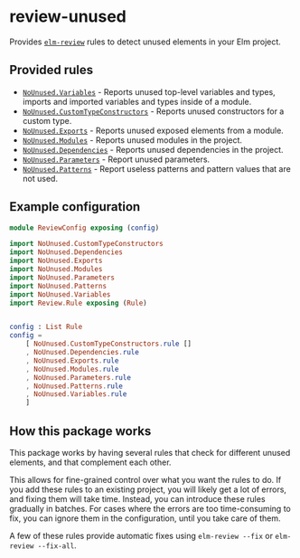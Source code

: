 # review-unused

Provides [`elm-review`](https://package.elm-lang.org/packages/jfmengels/elm-review/latest/) rules to detect unused elements in your Elm project.

## Provided rules

- [`NoUnused.Variables`](https://package.elm-lang.org/packages/jfmengels/review-unused/2.0.3/NoUnused-Variables) - Reports unused top-level variables and types, imports and imported variables and types inside of a module.
- [`NoUnused.CustomTypeConstructors`](https://package.elm-lang.org/packages/jfmengels/review-unused/2.0.3/NoUnused-CustomTypeConstructors) - Reports unused constructors for a custom type.
- [`NoUnused.Exports`](https://package.elm-lang.org/packages/jfmengels/review-unused/2.0.3/NoUnused-Exports) - Reports unused exposed elements from a module.
- [`NoUnused.Modules`](https://package.elm-lang.org/packages/jfmengels/review-unused/2.0.3/NoUnused-Modules) - Reports unused modules in the project.
- [`NoUnused.Dependencies`](https://package.elm-lang.org/packages/jfmengels/review-unused/2.0.3/NoUnused-Dependencies) - Reports unused dependencies in the project.
- [`NoUnused.Parameters`](https://package.elm-lang.org/packages/jfmengels/review-unused/2.0.3/NoUnused-Dependencies) - Report unused parameters.
- [`NoUnused.Patterns`](https://package.elm-lang.org/packages/jfmengels/review-unused/2.0.3/NoUnused-Dependencies) - Report useless patterns and pattern values that are not used.

## Example configuration

```elm
module ReviewConfig exposing (config)

import NoUnused.CustomTypeConstructors
import NoUnused.Dependencies
import NoUnused.Exports
import NoUnused.Modules
import NoUnused.Parameters
import NoUnused.Patterns
import NoUnused.Variables
import Review.Rule exposing (Rule)


config : List Rule
config =
    [ NoUnused.CustomTypeConstructors.rule []
    , NoUnused.Dependencies.rule
    , NoUnused.Exports.rule
    , NoUnused.Modules.rule
    , NoUnused.Parameters.rule
    , NoUnused.Patterns.rule
    , NoUnused.Variables.rule
    ]
```


## How this package works

This package works by having several rules that check for different unused elements, and that complement each other.

This allows for fine-grained control over what you want the rules to do. If you add these rules to an existing project, you will likely get a lot of errors, and fixing them will take time. Instead, you can introduce these rules gradually in batches. For cases where the errors are too time-consuming to fix, you can ignore them in the configuration, until you take care of them.

A few of these rules provide automatic fixes using `elm-review --fix` or `elm-review --fix-all`.

